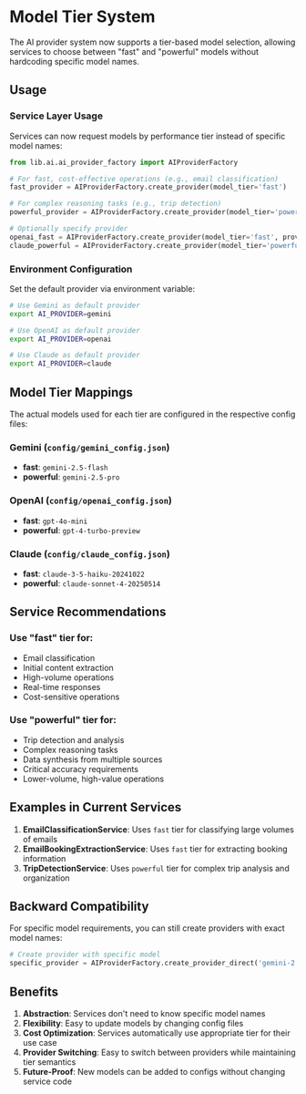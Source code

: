 # Model Tier System

The AI provider system now supports a tier-based model selection, allowing services to choose between "fast" and "powerful" models without hardcoding specific model names.

## Usage

### Service Layer Usage

Services can now request models by performance tier instead of specific model names:

```python
from lib.ai.ai_provider_factory import AIProviderFactory

# For fast, cost-effective operations (e.g., email classification)
fast_provider = AIProviderFactory.create_provider(model_tier='fast')

# For complex reasoning tasks (e.g., trip detection)
powerful_provider = AIProviderFactory.create_provider(model_tier='powerful')

# Optionally specify provider
openai_fast = AIProviderFactory.create_provider(model_tier='fast', provider_name='openai')
claude_powerful = AIProviderFactory.create_provider(model_tier='powerful', provider_name='claude')
```

### Environment Configuration

Set the default provider via environment variable:

```bash
# Use Gemini as default provider
export AI_PROVIDER=gemini

# Use OpenAI as default provider
export AI_PROVIDER=openai

# Use Claude as default provider
export AI_PROVIDER=claude
```

## Model Tier Mappings

The actual models used for each tier are configured in the respective config files:

### Gemini (`config/gemini_config.json`)
- **fast**: `gemini-2.5-flash`
- **powerful**: `gemini-2.5-pro`

### OpenAI (`config/openai_config.json`)
- **fast**: `gpt-4o-mini`
- **powerful**: `gpt-4-turbo-preview`

### Claude (`config/claude_config.json`)
- **fast**: `claude-3-5-haiku-20241022`
- **powerful**: `claude-sonnet-4-20250514`

## Service Recommendations

### Use "fast" tier for:
- Email classification
- Initial content extraction
- High-volume operations
- Real-time responses
- Cost-sensitive operations

### Use "powerful" tier for:
- Trip detection and analysis
- Complex reasoning tasks
- Data synthesis from multiple sources
- Critical accuracy requirements
- Lower-volume, high-value operations

## Examples in Current Services

1. **EmailClassificationService**: Uses `fast` tier for classifying large volumes of emails
2. **EmailBookingExtractionService**: Uses `fast` tier for extracting booking information
3. **TripDetectionService**: Uses `powerful` tier for complex trip analysis and organization

## Backward Compatibility

For specific model requirements, you can still create providers with exact model names:

```python
# Create provider with specific model
specific_provider = AIProviderFactory.create_provider_direct('gemini-2.5-flash')
```

## Benefits

1. **Abstraction**: Services don't need to know specific model names
2. **Flexibility**: Easy to update models by changing config files
3. **Cost Optimization**: Services automatically use appropriate tier for their use case
4. **Provider Switching**: Easy to switch between providers while maintaining tier semantics
5. **Future-Proof**: New models can be added to configs without changing service code